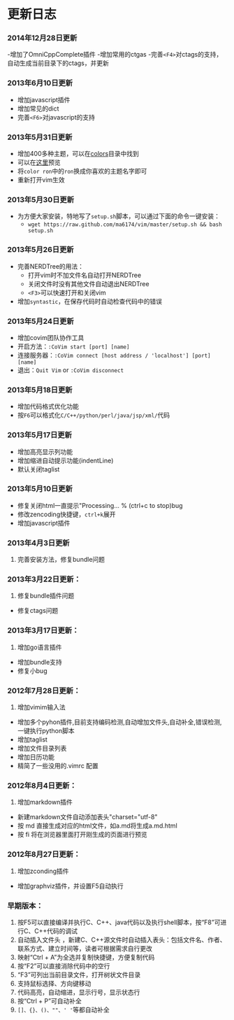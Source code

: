 # 更新日志
### 2014年12月28日更新
-增加了OmniCppComplete插件
-增加常用的ctgas 
-完善`<F4>`对ctags的支持，自动生成当前目录下的ctags，并更新

### 2013年6月10日更新

- 增加javascript插件
- 增加常见的dict
- 完善`<F6>`对javascript的支持

### 2013年5月31日更新

- 增加400多种主题，可以在[colors](colors)目录中找到
- 可以在[这里](http://vimcolorschemetest.googlecode.com/svn/html/index-c.html)预览
- 将`color ron`中的`ron`换成你喜欢的主题名字即可
- 重新打开vim生效

### 2013年5月30日更新

- 为方便大家安装，特地写了`setup.sh`脚本，可以通过下面的命令一键安装：
    - `wget https://raw.github.com/ma6174/vim/master/setup.sh && bash setup.sh`

### 2013年5月26日更新

- 完善NERDTree的用法：
    - 打开vim时不加文件名自动打开NERDTree
    - 关闭文件时没有其他文件自动退出NERDTree
    - `<F3>`可以快速打开和关闭vim
- 增加`syntastic`，在保存代码时自动检查代码中的错误

### 2013年5月24日更新

- 增加covim团队协作工具
- 开启方法：`:CoVim start [port] [name] `
- 连接服务器：`:CoVim connect [host address / 'localhost'] [port] [name]`
- 退出：`Quit Vim` or `:CoVim disconnect`

### 2013年5月18日更新

- 增加代码格式优化功能
- 按`F6`可以格式化`C/C++/python/perl/java/jsp/xml/`代码

### 2013年5月17日更新

- 增加高亮显示列功能
- 增加缩进自动提示功能(indentLine)
- 默认关闭taglist

### 2013年5月10日更新

- 修复关闭html一直提示"Processing... % (ctrl+c to stop)bug
- 修改zencoding快捷键，`ctrl+k`展开
- 增加javascript插件

### 2013年4月3日更新

1. 完善安装方法，修复bundle问题

### 2013年3月22日更新：

1. 修复bundle插件问题
-  修复ctags问题

### 2013年3月17日更新：

1. 增加go语言插件
- 增加bundle支持
- 修复小bug

### 2012年7月28日更新：

1. 增加vimim输入法
* 增加多个pyhon插件,目前支持编码检测,自动增加文件头,自动补全,错误检测,一键执行python脚本
* 增加taglist
* 增加文件目录列表
* 增加日历功能
* 精简了一些没用的.vimrc 配置

### 2012年8月4日更新：
1. 增加markdown插件
* 新建markdown文件自动添加表头"charset="utf-8"
* 按 md 直接生成对应的html文件，如a.md将生成a.md.html
* 按 fi 将在浏览器里面打开刚生成的页面进行预览

### 2012年8月27日更新：
1. 增加zconding插件
* 增加graphviz插件，并设置F5自动执行

### 早期版本：
1. 按F5可以直接编译并执行C、C++、java代码以及执行shell脚本，按“F8”可进行C、C++代码的调试
2. 自动插入文件头 ，新建C、C++源文件时自动插入表头：包括文件名、作者、联系方式、建立时间等，读者可根据需求自行更改
3. 映射“Ctrl + A”为全选并复制快捷键，方便复制代码
4. 按“F2”可以直接消除代码中的空行
5. “F3”可列出当前目录文件，打开树状文件目录
6. 支持鼠标选择、方向键移动
7. 代码高亮，自动缩进，显示行号，显示状态行
8. 按“Ctrl + P”可自动补全
9. `[]、{}、()、""、' '`等都自动补全
